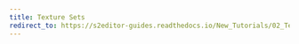```yaml
---
title: Texture Sets
redirect_to: https://s2editor-guides.readthedocs.io/New_Tutorials/02_Terrain_Editor/030_Texture_Sets
---
```

